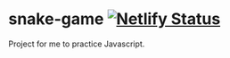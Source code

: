 # snake-game [![Netlify Status](https://api.netlify.com/api/v1/badges/47f14630-69e5-4e37-9889-f5ed0a77bb59/deploy-status)](https://app.netlify.com/sites/ks-snake-game/deploys)
Project for me to practice Javascript.
